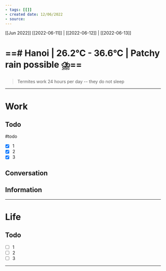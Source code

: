 ```yaml
---
- tags: [[]]
- created date: 12/06/2022
- source: 
---
```

[[Jun 2022]]
[[2022-06-11]]   |   [[2022-06-12]] | [[2022-06-13]] 


# ==# Hanoi | 26.2°C - 36.6°C | Patchy rain possible ⛈️==

> 	Termites work 24 hours per day -- they do not sleep

---

# Work
## Todo
#todo
- [x] 1
- [x] 2
- [x] 3
## Conversation
## Information

---

# Life
## Todo
- [ ] 1
- [ ] 2
- [ ] 3

---